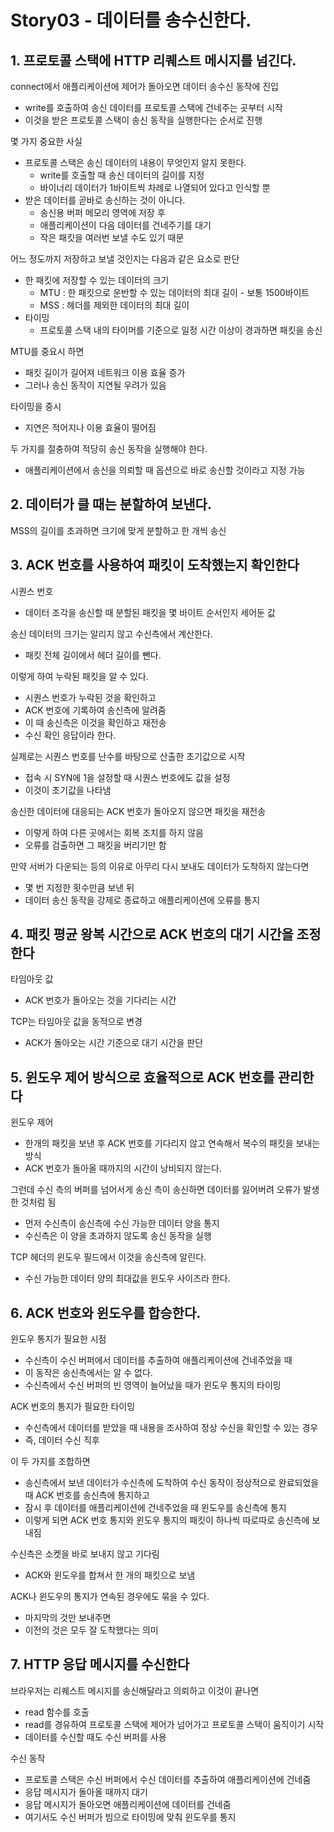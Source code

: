 # Story03 - 데이터를 송수신한다.
## 1. 프로토콜 스택에 HTTP 리퀘스트 메시지를 넘긴다.
connect에서 애플리케이션에 제어가 돌아오면 데이터 송수신 동작에 진입
* write를 호출하여 송신 데이터를 프로토콜 스택에 건네주는 곳부터 시작
* 이것을 받은 프로토콜 스택이 송신 동작을 실행한다는 순서로 진행

몇 가지 중요한 사실
* 프로토콜 스택은 송신 데이터의 내용이 무엇인지 알지 못한다.
  * write를 호출할 때 송신 데이터의 길이를 지정
  * 바이너리 데이터가 1바이트씩 차례로 나열되어 있다고 인식할 뿐
* 받은 데이터를 곧바로 송신하는 것이 아니다.
  * 송신용 버퍼 메모리 영역에 저장 후
  * 애플리케이션이 다음 데이터를 건네주기를 대기
  * 작은 패킷을 여러번 보낼 수도 있기 때문

어느 정도까지 저장하고 보낼 것인지는 다음과 같은 요소로 판단
* 한 패킷에 저장할 수 있는 데이터의 크기
  * MTU : 한 패킷으로 운반할 수 있는 데이터의 최대 길이 - 보통 1500바이트
  * MSS : 헤더를 제외한 데이터의 최대 길이
* 타이밍
  * 프로토콜 스택 내의 타이머를 기준으로 일정 시간 이상이 경과하면 패킷을 송신

MTU를 중요시 하면
* 패킷 길이가 길어져 네트워크 이용 효율 증가
* 그러나 송신 동작이 지연될 우려가 있음

타이밍을 중시
* 지연은 적어지나 이용 효율이 떨어짐

두 가지를 절충하여 적당히 송신 동작을 실행해야 한다.
* 애플리케이션에서 송신을 의뢰할 때 옵션으로 바로 송신할 것이라고 지정 가능

## 2. 데이터가 클 때는 분할하여 보낸다.
MSS의 길이를 초과하면 크기에 맞게 분할하고 한 개씩 송신


## 3. ACK 번호를 사용하여 패킷이 도착했는지 확인한다
시퀀스 번호
* 데이터 조각을 송신할 때 분할된 패킷을 몇 바이트 순서인지 세어둔 값

송신 데이터의 크기는 알리지 않고 수신측에서 계산한다.
* 패킷 전체 길이에서 헤더 길이를 뺀다.

이렇게 하여 누락된 패킷을 알 수 있다.
* 시퀀스 번호가 누락된 것을 확인하고
* ACK 번호에 기록하여 송신측에 알려줌
* 이 때 송신측은 이것을 확인하고 재전송
* 수신 확인 응답이라 한다.

실제로는 시퀀스 번호를 난수를 바탕으로 산출한 초기값으로 시작
* 접속 시 SYN에 1을 설정할 때 시퀀스 번호에도 값을 설정
* 이것이 초기값을 나타냄

송신한 데이터에 대응되는 ACK 번호가 돌아오지 않으면 패킷을 재전송
* 이렇게 하여 다른 곳에서는 회복 조치를 하지 않음
* 오류를 검출하면 그 패킷을 버리기만 함

만약 서버가 다운되는 등의 이유로 아무리 다시 보내도 데이터가 도착하지 않는다면
* 몇 번 지정한 횟수만큼 보낸 뒤
* 데이터 송신 동작을 강제로 종료하고 애플리케이션에 오류를 통지

## 4. 패킷 평균 왕복 시간으로 ACK 번호의 대기 시간을 조정한다
타임아웃 값
* ACK 번호가 돌아오는 것을 기다리는 시간
  
TCP는 타임아웃 값을 동적으로 변경
* ACK가 돌아오는 시간 기준으로 대기 시간을 판단

## 5. 윈도우 제어 방식으로 효율적으로 ACK 번호를 관리한다
윈도우 제어
* 한개의 패킷을 보낸 후 ACK 번호를 기다리지 않고 연속해서 복수의 패킷을 보내는 방식
* ACK 번호가 돌아올 때까지의 시간이 낭비되지 않는다.

그런데 수신 측의 버퍼를 넘어서게 송신 측이 송신하면 데이터를 잃어버려 오류가 발생한 것처럼 됨
* 먼저 수신측이 송신측에 수신 가능한 데이터 양을 통지
* 수신측은 이 양을 초과하지 않도록 송신 동작을 실행

TCP 헤더의 윈도우 필드에서 이것을 송신측에 알린다.
* 수신 가능한 데이터 양의 최대값을 윈도우 사이즈라 한다.

## 6. ACK 번호와 윈도우를 합승한다.
윈도우 통지가 필요한 시점
* 수신측이 수신 버퍼에서 데이터를 추출하여 애플리케이션에 건네주었을 때
* 이 동작은 송신측에서는 알 수 없다.
* 수신측에서 수신 버퍼의 빈 영역이 늘어났을 때가 윈도우 통지의 타이밍

ACK 번호의 통지가 필요한 타이밍
* 수신측에서 데이터를 받았을 때 내용을 조사하여 정상 수신을 확인할 수 있는 경우
* 즉, 데이터 수신 직후

이 두 가지를 조합하면
* 송신측에서 보낸 데이터가 수신측에 도착하여 수신 동작이 정상적으로 완료되었을 때 ACK 번호를 송신측에 통지하고
* 잠시 후 데이터를 애플리케이션에 건네주었을 때 윈도우를 송신측에 통지
* 이렇게 되면 ACK 번호 통지와 윈도우 통지의 패킷이 하나씩 따로따로 송신측에 보내짐

수신측은 소켓을 바로 보내지 않고 기다림
* ACK와 윈도우를 합쳐서 한 개의 패킷으로 보냄

ACK나 윈도우의 통지가 연속된 경우에도 묶을 수 있다.
* 마지막의 것만 보내주면
* 이전의 것은 모두 잘 도착했다는 의미

## 7. HTTP 응답 메시지를 수신한다
브라우저는 리퀘스트 메시지를 송신해달라고 의뢰하고 이것이 끝나면
* read 함수를 호출
* read를 경유하여 프로토콜 스택에 제어가 넘어가고 프로토콜 스택이 움직이기 시작
* 데이터를 수신할 때도 수신 버퍼를 사용

수신 동작
* 프로토콜 스택은 수신 버퍼에서 수신 데이터를 추출하여 애플리케이션에 건네줌
* 응답 메시지가 돌아올 때까지 대기
* 응답 메시지가 돌아오면 애플리케이션에 데이터를 건네줌
* 여기서도 수신 버퍼가 빔으로 타이밍에 맞춰 윈도우를 통지